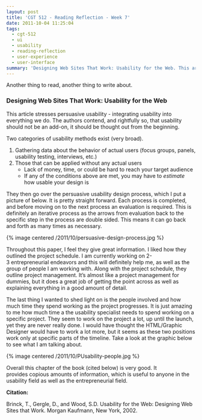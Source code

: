 ```yaml
---
layout: post
title: 'CGT 512 - Reading Reflection - Week 7'
date: 2011-10-04 11:25:04
tags:
  - cgt-512
  - ui
  - usability
  - reading-reflection
  - user-experience
  - user-interface
summary: 'Designing Web Sites That Work: Usability for the Web. This article stresses persuasive usability - integrating usability into everything we do. The authors contend, and rightfully so, that usability should not be an add-on, it should be thought out from the beginning'
---
```


Another thing to read, another thing to write about.

### Designing Web Sites That Work: Usability for the Web

This article stresses persuasive usability - integrating usability into everything we do. The authors contend, and rightfully so, that usability should not be an add-on, it should be thought out from the beginning.

Two categories of usability methods exist (very broad).

1. Gathering data about the behavior of actual users (focus groups, panels, usability testing, interviews, etc.)
2. Those that can be applied without any actual users
    * Lack of money, time, or could be hard to reach your target audience
    * If any of the conditions above are met, you may have to _estimate_ how usable your design is

They then go over the persuasive usability design process, which I put a picture of below. It is pretty straight forward. Each process is completed, and before moving on to the next process an evaluation is required. This is definitely an iterative process as the arrows from evaluation back to the specific step in the process are double sided. This means it can go back and forth as many times as necessary.

{% image centered /2011/10/persuasive-design-process.jpg %}

Throughout this paper, I feel they give great information. I liked how they outlined the project schedule. I am currently working on 2-3 entrepreneurial endeavors and this will definitely help me, as well as the group of people I am working with. Along with the project schedule, they outline project management. It’s almost like a project management for dummies, but it does a great job of getting the point across as well as explaining everything in a good amount of detail.

The last thing I wanted to shed light on is the people involved and how much time they spend working as the project progresses. It is just amazing to me how much time a the usability specialist needs to spend working on a specific project. They seem to work on the project a lot, up until the launch, yet they are never really done. I would have thought the HTML/Graphic Designer would have to work a lot more, but it seems as these two positions work only at specific parts of the timeline. Take a look at the graphic below to see what I am talking about.

{% image centered /2011/10/PUsability-people.jpg %}

Overall this chapter of the book (cited below) is very good. It provides copious amounts of information, which is useful to anyone in the usability field as well as the entrepreneurial field.

**Citation:**

Brinck, T., Gergle, D., and Wood, S.D. Usability for the Web: Designing Web Sites that Work. Morgan Kaufmann, New York, 2002.
